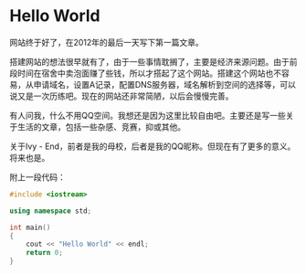# Hello World


网站终于好了，在2012年的最后一天写下第一篇文章。

搭建网站的想法很早就有了，由于一些事情耽搁了，主要是经济来源问题。由于前段时间在宿舍中卖泡面赚了些钱，所以才搭起了这个网站。搭建这个网站也不容易，从申请域名，设置A记录，配置DNS服务器，域名解析到空间的选择等，可以说又是一次历练吧。现在的网站还非常简陋，以后会慢慢完善。

有人问我，什么不用QQ空间。我想还是因为这里比较自由吧。主要还是写一些关于生活的文章，包括一些杂感、竞赛，抑或其他。

关于Ivy - End，前者是我的母校，后者是我的QQ昵称。但现在有了更多的意义。将来也是。

附上一段代码：

```cpp
#include <iostream>

using namespace std;

int main()
{
    cout << "Hello World" << endl;
    return 0;
}
```

